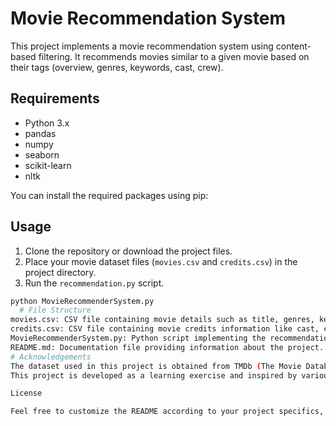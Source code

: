 # Movie Recommendation System

This project implements a movie recommendation system using content-based filtering. It recommends movies similar to a given movie based on their tags (overview, genres, keywords, cast, crew).

## Requirements

- Python 3.x
- pandas
- numpy
- seaborn
- scikit-learn
- nltk

You can install the required packages using pip:


## Usage

1. Clone the repository or download the project files.
2. Place your movie dataset files (`movies.csv` and `credits.csv`) in the project directory.
3. Run the `recommendation.py` script.

```bash
python MovieRecommenderSystem.py
  # File Structure
movies.csv: CSV file containing movie details such as title, genres, keywords, etc.
credits.csv: CSV file containing movie credits information like cast, crew, etc.
MovieRecommenderSystem.py: Python script implementing the recommendation system.
README.md: Documentation file providing information about the project.
# Acknowledgements
The dataset used in this project is obtained from TMDb (The Movie Database).
This project is developed as a learning exercise and inspired by various online tutorials and resources.

License

Feel free to customize the README according to your project specifics, such as adding more detailed usage instructions, project description, or acknowledgments.
